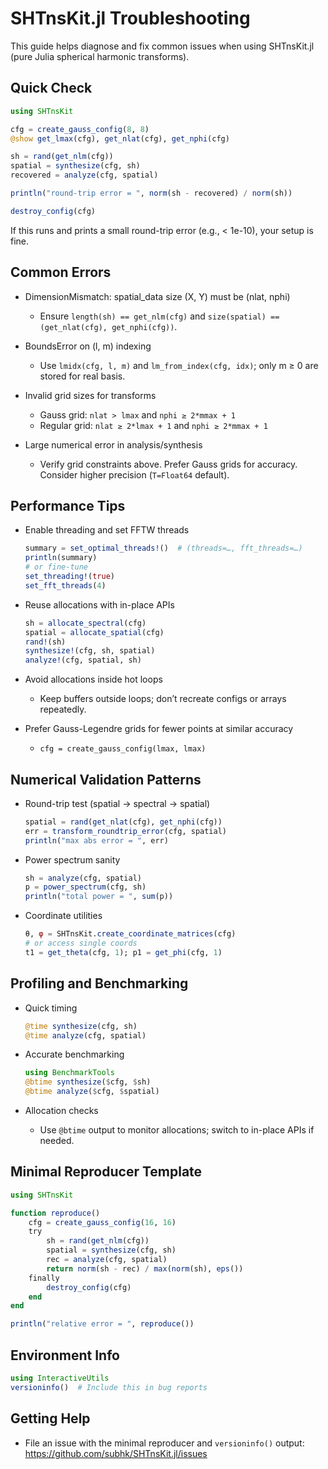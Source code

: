 # SHTnsKit.jl Troubleshooting

This guide helps diagnose and fix common issues when using SHTnsKit.jl (pure Julia spherical harmonic transforms).

## Quick Check

```julia
using SHTnsKit

cfg = create_gauss_config(8, 8)
@show get_lmax(cfg), get_nlat(cfg), get_nphi(cfg)

sh = rand(get_nlm(cfg))
spatial = synthesize(cfg, sh)
recovered = analyze(cfg, spatial)

println("round-trip error = ", norm(sh - recovered) / norm(sh))

destroy_config(cfg)
```

If this runs and prints a small round-trip error (e.g., < 1e-10), your setup is fine.

## Common Errors

- DimensionMismatch: spatial_data size (X, Y) must be (nlat, nphi)
  - Ensure `length(sh) == get_nlm(cfg)` and `size(spatial) == (get_nlat(cfg), get_nphi(cfg))`.

- BoundsError on (l, m) indexing
  - Use `lmidx(cfg, l, m)` and `lm_from_index(cfg, idx)`; only m ≥ 0 are stored for real basis.

- Invalid grid sizes for transforms
  - Gauss grid: `nlat > lmax` and `nphi ≥ 2*mmax + 1`
  - Regular grid: `nlat ≥ 2*lmax + 1` and `nphi ≥ 2*mmax + 1`

- Large numerical error in analysis/synthesis
  - Verify grid constraints above. Prefer Gauss grids for accuracy. Consider higher precision (`T=Float64` default).

## Performance Tips

- Enable threading and set FFTW threads
  ```julia
  summary = set_optimal_threads!()  # (threads=…, fft_threads=…)
  println(summary)
  # or fine-tune
  set_threading!(true)
  set_fft_threads(4)
  ```

- Reuse allocations with in-place APIs
  ```julia
  sh = allocate_spectral(cfg)
  spatial = allocate_spatial(cfg)
  rand!(sh)
  synthesize!(cfg, sh, spatial)
  analyze!(cfg, spatial, sh)
  ```

- Avoid allocations inside hot loops
  - Keep buffers outside loops; don’t recreate configs or arrays repeatedly.

- Prefer Gauss-Legendre grids for fewer points at similar accuracy
  - `cfg = create_gauss_config(lmax, lmax)`

## Numerical Validation Patterns

- Round-trip test (spatial → spectral → spatial)
  ```julia
  spatial = rand(get_nlat(cfg), get_nphi(cfg))
  err = transform_roundtrip_error(cfg, spatial)
  println("max abs error = ", err)
  ```

- Power spectrum sanity
  ```julia
  sh = analyze(cfg, spatial)
  p = power_spectrum(cfg, sh)
  println("total power = ", sum(p))
  ```

- Coordinate utilities
  ```julia
  θ, φ = SHTnsKit.create_coordinate_matrices(cfg)
  # or access single coords
  t1 = get_theta(cfg, 1); p1 = get_phi(cfg, 1)
  ```

## Profiling and Benchmarking

- Quick timing
  ```julia
  @time synthesize(cfg, sh)
  @time analyze(cfg, spatial)
  ```

- Accurate benchmarking
  ```julia
  using BenchmarkTools
  @btime synthesize($cfg, $sh)
  @btime analyze($cfg, $spatial)
  ```

- Allocation checks
  - Use `@btime` output to monitor allocations; switch to in-place APIs if needed.

## Minimal Reproducer Template

```julia
using SHTnsKit

function reproduce()
    cfg = create_gauss_config(16, 16)
    try
        sh = rand(get_nlm(cfg))
        spatial = synthesize(cfg, sh)
        rec = analyze(cfg, spatial)
        return norm(sh - rec) / max(norm(sh), eps())
    finally
        destroy_config(cfg)
    end
end

println("relative error = ", reproduce())
```

## Environment Info

```julia
using InteractiveUtils
versioninfo()  # Include this in bug reports
```

## Getting Help

- File an issue with the minimal reproducer and `versioninfo()` output:
  https://github.com/subhk/SHTnsKit.jl/issues

